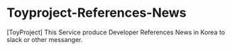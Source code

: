 # Toyproject-References-News
[ToyProject] This Service produce Developer References News in Korea to slack or other messanger.

